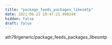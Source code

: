 ```yaml
---
title: "package_feeds_packages_libesmtp"
date: 2021-06-22 10:47:21.990248
hidden: false
draft: false
---
```


ath79/generic/package_feeds_packages_libesmtp

